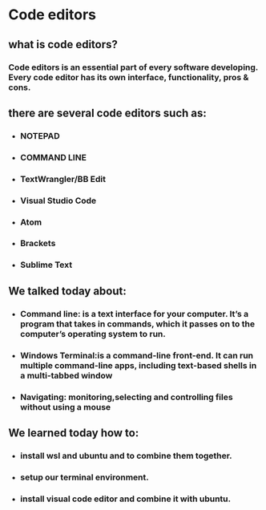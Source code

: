 #  Code editors

 ## what is code editors?
 ### Code editors is an essential part of every software developing. Every code editor has its own interface, functionality, pros & cons.


## there are several code editors such as:
- ### NOTEPAD
- ### COMMAND LINE
- ### TextWrangler/BB Edit
- ### Visual Studio Code
- ### Atom
- ### Brackets
- ### Sublime Text

## We talked today about:
- ### Command line: is a text interface for your computer. It’s a program that takes in commands, which it passes on to the computer’s operating system to run.
- ### Windows Terminal:is a command-line front-end. It can run multiple command-line apps, including text-based shells in a multi-tabbed window
- ### Navigating: monitoring,selecting  and controlling files without using a mouse

## We learned today how to:
- ### install wsl and ubuntu and to combine them together.
- ### setup our terminal environment.
- ### install visual code editor and combine it with ubuntu.



